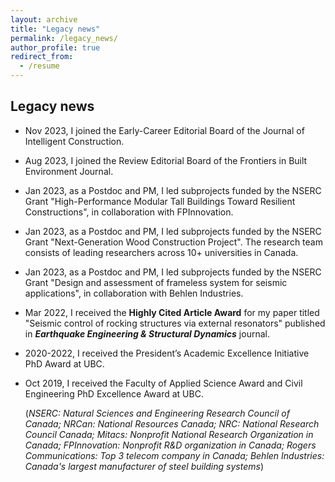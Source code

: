 ```yaml
---
layout: archive
title: "Legacy news"
permalink: /legacy_news/
author_profile: true
redirect_from:
  - /resume
---
```



## Legacy news
* Nov 2023, I joined the Early-Career Editorial Board of the Journal of Intelligent Construction.

* Aug 2023, I joined the Review Editorial Board of the Frontiers in Built Environment Journal.
  
* Jan 2023, as a Postdoc and PM, I led subprojects funded by the NSERC Grant "High-Performance Modular Tall Buildings Toward Resilient Constructions", in collaboration with FPInnovation.
  
* Jan 2023, as a Postdoc and PM, I led subprojects funded by the NSERC Grant "Next-Generation Wood Construction Project". The research team consists of leading researchers across 10+ universities in Canada.
  
* Jan 2023, as a Postdoc and PM, I led subprojects funded by the NSERC Grant "Design and assessment of frameless system for seismic applications", in collaboration with Behlen Industries.
  
* Mar 2022, I received the __Highly Cited Article Award__ for my paper titled "Seismic control of rocking structures via external resonators" published in *__Earthquake Engineering & Structural Dynamics__* journal.
  
* 2020-2022, I received the President’s Academic Excellence Initiative PhD Award at UBC.
  
* Oct 2019, I received the Faculty of Applied Science Award and Civil Engineering PhD Excellence Award at UBC.
  
  (*NSERC: Natural Sciences and Engineering Research Council of Canada; NRCan: National Resources Canada; NRC: National Research Council Canada; Mitacs: Nonprofit National Research Organization in Canada; FPInnovation: Nonprofit R&D organization in Canada; Rogers Communications: Top 3 telecom company in Canada; Behlen Industries: Canada's largest manufacturer of steel building systems*)
    









